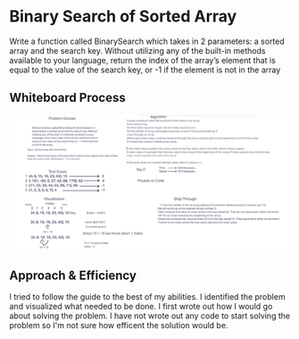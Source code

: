 # Binary Search of Sorted Array

Write a function called BinarySearch which takes in 2 parameters: a sorted array and the search key. Without utilizing any of the built-in methods available to your language, return the index of the array’s element that is equal to the value of the search key, or -1 if the element is not in the array

## Whiteboard Process

![image](./array-binary-search-resubmit.png)

## Approach & Efficiency

I tried to follow the guide to the best of my abilities. I identified the problem and visualized what needed to be done. I first wrote out how I would go about solving the problem. I have not wrote out any code to start solving the problem so I'm not sure how efficent the solution would be.

